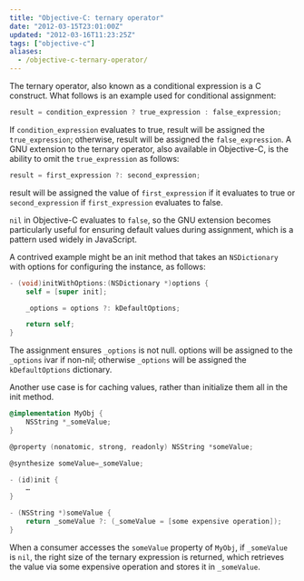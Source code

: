 ```yaml
---
title: "Objective-C: ternary operator"
date: "2012-03-15T23:01:00Z"
updated: "2012-03-16T11:23:25Z"
tags: ["objective-c"]
aliases:
  - /objective-c-ternary-operator/
---
```


The ternary operator, also known as a conditional expression is a C construct.  What follows is an example used for conditional assignment:

```mm
result = condition_expression ? true_expression : false_expression;
```

If `condition_expression` evaluates to true, result will be assigned the `true_expression`; otherwise, result will be assigned the `false_expression`.  A GNU extension to the ternary operator, also available in Objective-C, is the ability to omit the `true_expression` as follows:

```mm
result = first_expression ?: second_expression;
```

result will be assigned the value of `first_expression` if it evaluates to true or `second_expression` if `first_expression` evaluates to false.

`nil` in Objective-C evaluates to `false`, so the GNU extension becomes particularly useful for ensuring default values during assignment, which is a pattern used widely in JavaScript.

A contrived example might be an init method that takes an `NSDictionary` with options for configuring the instance, as follows:

```mm
- (void)initWithOptions:(NSDictionary *)options {
	self = [super init];

	_options = options ?: kDefaultOptions;

	return self;
}
```

The assignment ensures `_options` is not null. options will be assigned to the `_options` ivar if non-nil; otherwise `_options` will be assigned the `kDefaultOptions` dictionary.

Another use case is for caching values, rather than initialize them all in the init method.

```mm
@implementation MyObj {
	NSString *_someValue;
}

@property (nonatomic, strong, readonly) NSString *someValue;

@synthesize someValue=_someValue;

- (id)init {
	…
}

- (NSString *)someValue {
	return _someValue ?: (_someValue = [some expensive operation]);
}
```

When a consumer accesses the `someValue` property of `MyObj`, if `_someValue` is `nil`, the right size of the ternary expression is returned, which retrieves the value via some expensive operation and stores it in `_someValue`.